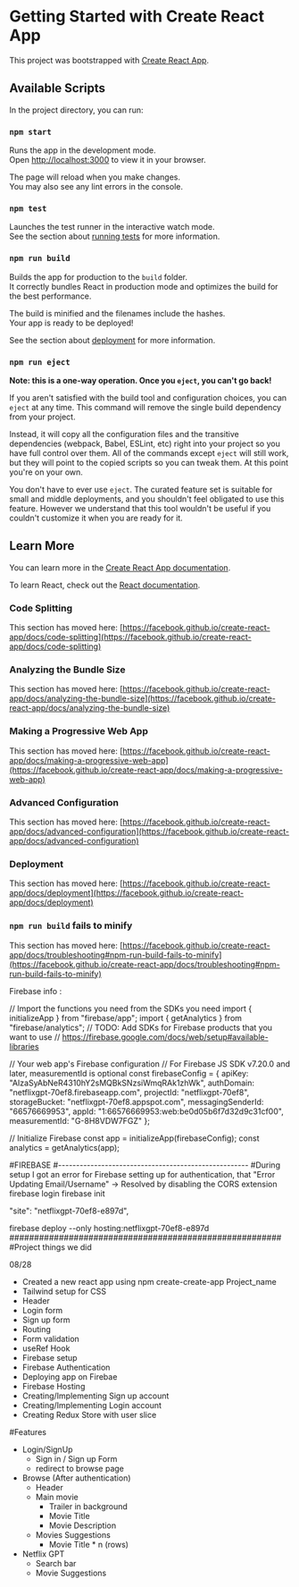 # Getting Started with Create React App

This project was bootstrapped with [Create React App](https://github.com/facebook/create-react-app).

## Available Scripts

In the project directory, you can run:

### `npm start`

Runs the app in the development mode.\
Open [http://localhost:3000](http://localhost:3000) to view it in your browser.

The page will reload when you make changes.\
You may also see any lint errors in the console.

### `npm test`

Launches the test runner in the interactive watch mode.\
See the section about [running tests](https://facebook.github.io/create-react-app/docs/running-tests) for more information.

### `npm run build`

Builds the app for production to the `build` folder.\
It correctly bundles React in production mode and optimizes the build for the best performance.

The build is minified and the filenames include the hashes.\
Your app is ready to be deployed!

See the section about [deployment](https://facebook.github.io/create-react-app/docs/deployment) for more information.

### `npm run eject`

**Note: this is a one-way operation. Once you `eject`, you can't go back!**

If you aren't satisfied with the build tool and configuration choices, you can `eject` at any time. This command will remove the single build dependency from your project.

Instead, it will copy all the configuration files and the transitive dependencies (webpack, Babel, ESLint, etc) right into your project so you have full control over them. All of the commands except `eject` will still work, but they will point to the copied scripts so you can tweak them. At this point you're on your own.

You don't have to ever use `eject`. The curated feature set is suitable for small and middle deployments, and you shouldn't feel obligated to use this feature. However we understand that this tool wouldn't be useful if you couldn't customize it when you are ready for it.

## Learn More

You can learn more in the [Create React App documentation](https://facebook.github.io/create-react-app/docs/getting-started).

To learn React, check out the [React documentation](https://reactjs.org/).

### Code Splitting

This section has moved here: [https://facebook.github.io/create-react-app/docs/code-splitting](https://facebook.github.io/create-react-app/docs/code-splitting)

### Analyzing the Bundle Size

This section has moved here: [https://facebook.github.io/create-react-app/docs/analyzing-the-bundle-size](https://facebook.github.io/create-react-app/docs/analyzing-the-bundle-size)

### Making a Progressive Web App

This section has moved here: [https://facebook.github.io/create-react-app/docs/making-a-progressive-web-app](https://facebook.github.io/create-react-app/docs/making-a-progressive-web-app)

### Advanced Configuration

This section has moved here: [https://facebook.github.io/create-react-app/docs/advanced-configuration](https://facebook.github.io/create-react-app/docs/advanced-configuration)

### Deployment

This section has moved here: [https://facebook.github.io/create-react-app/docs/deployment](https://facebook.github.io/create-react-app/docs/deployment)

### `npm run build` fails to minify

This section has moved here: [https://facebook.github.io/create-react-app/docs/troubleshooting#npm-run-build-fails-to-minify](https://facebook.github.io/create-react-app/docs/troubleshooting#npm-run-build-fails-to-minify)

Firebase info :

// Import the functions you need from the SDKs you need
import { initializeApp } from "firebase/app";
import { getAnalytics } from "firebase/analytics";
// TODO: Add SDKs for Firebase products that you want to use
// https://firebase.google.com/docs/web/setup#available-libraries

// Your web app's Firebase configuration
// For Firebase JS SDK v7.20.0 and later, measurementId is optional
const firebaseConfig = {
apiKey: "AIzaSyAbNeR4310hY2sMQBkSNzsiWmqRAk1zhWk",
authDomain: "netflixgpt-70ef8.firebaseapp.com",
projectId: "netflixgpt-70ef8",
storageBucket: "netflixgpt-70ef8.appspot.com",
messagingSenderId: "66576669953",
appId: "1:66576669953:web:be0d05b6f7d32d9c31cf00",
measurementId: "G-8H8VDW7FGZ"
};

// Initialize Firebase
const app = initializeApp(firebaseConfig);
const analytics = getAnalytics(app);

#FIREBASE
#-----------------------------------------------------
#During setup I got an error for Firebase setting up for authentication, that "Error Updating Email/Username" -> Resolved by disabling the CORS extension
firebase login
firebase init

"site": "netflixgpt-70ef8-e897d",

firebase deploy --only hosting:netflixgpt-70ef8-e897d
#######################################################
#Project things we did

08/28

- Created a new react app using npm create-create-app Project_name
- Tailwind setup for CSS
- Header
- Login form
- Sign up form
- Routing
- Form validation
- useRef Hook
- Firebase setup
- Firebase Authentication
- Deploying app on Firebae
- Firebase Hosting
- Creating/Implementing Sign up account
- Creating/Implementing Login account
- Creating Redux Store with user slice

#Features

- Login/SignUp
  - Sign in / Sign up Form
  - redirect to browse page
- Browse (After authentication)
  - Header
  - Main movie
    - Trailer in background
    - Movie Title
    - Movie Description
  - Movies Suggestions
    - Movie Title \* n (rows)
- Netflix GPT
  - Search bar
  - Movie Suggestions
